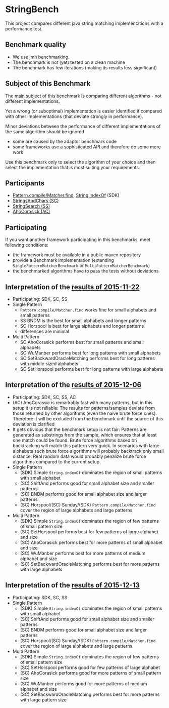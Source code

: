 StringBench
===============
This project compares different java string matching implementations with a performance test.

Benchmark quality
-----------------
* We use jmh benchmarking.
* The benchmark is not (yet) tested on a clean machine
* The benchmark has few iterations (making its results less significant)

Subject of this Benchmark
-------------------------
The main subject of this benchmark is comparing different algorithms - not different implementations.

Yet a wrong (or suboptimal) implementation is easier identified if compared with other implementations (that deviate strongly in performance).

Minor deviations between the performance of different implementations of the same algorithm should be ignored
* some are caused by the adaptor benchmark code
* some frameworks use a sophisticated API and therefore do some more work

Use this benchmark only to select the algorithm of your choice and then select the implementation that is most suiting your requirements.  

Participants
------------
* [Pattern.compile/Matcher.find](https://docs.oracle.com/javase/7/docs/api/java/util/regex/Pattern.html), [String.indexOf](http://docs.oracle.com/javase/7/docs/api/java/lang/String.html) (SDK)
* [StringsAndChars (SC)](https://github.com/almondtools/stringsandchars)
* [StringSearch (SS)](http://johannburkard.de/software/stringsearch/)
* [AhoCorasick (AC)](https://github.com/robert-bor/aho-corasick)

Participating
-------------
If you want another framework participating in this benchmarks, meet following conditions:
* the framework must be available in a public maven repository
* provide a Benchmark implementation (extending `SinglePatternMatcherBenchmark` or `MultiPatternMatcherBenchmark`)
* the benchmarked algorithms have to pass the tests without deviations 


Interpretation of the [results of 2015-11-22](benchmarkresults/result-2015-11-22.txt?raw=true)
-------------------------------------------
* Participating: SDK, SC, SS
* Single Pattern
  * `Pattern.compile/Matcher.find` works fine for small alphabets and small patterns
  * SS BNDM is the best for small alphabets and longer patterns
  * SC Horspool is best for large alphabets and longer patterns
  * differences are minimal
* Multi Pattern
  * SC AhoCorasick performs best for small patterns and small alphabets
  * SC WuManber performs best for long patterns with small alphabets
  * SC SetBackwardOracleMatching performs best for long patterns with middle sized alphabets
  * SC SetHorspool performs best for long patterns with large alphabets
  
Interpretation of the [results of 2015-12-06](benchmarkresults/result-2015-12-06.txt?raw=true)
-------------------------------------------
* Participating: SDK, SC, SS, AC
* (AC) AhoCorassic is remarkably fast with many patterns, but in this setup it is not reliable: The results for patterns/samples deviate from those returned by other algorithms (even the naive brute force ones). Therefore it will be excluded from the benchmark until the source of this deviation is clarified
* It gets obvious that the benchmark setup is not fair: Patterns are generated as substrings from the sample, which ensures that at least one match could be found. Brute force algorithms based on backtracking will match this pattern very quick. In scenarios with large alphabets such brute force algorithms will probably backtrack only small distance. Real random data would probably penalize brute force algorithms compared to the current setup.     
* Single Pattern
  * (SDK) Simple `String.indexOf` dominates the region of small patterns with small alphabet
  * (SC) ShiftAnd performs good for small alphabet size and smaller patterns
  * (SC) BNDM performs good for small alphabet size and larger patterns
  * (SC) Horspool/(SC) Sunday/(SDK) `Pattern.compile/Matcher.find` cover the region of large alphabets and large patterns
* Multi Pattern
  * (SDK) Simple `String.indexOf` dominates the region of few patterns of small pattern size
  * (SC) SetHorspool performs best for few patterns of large alphabet and size
  * (SC) AhoCorasick performs best for more patterns of small alphabet and size
  * (SC) WuManber performs best for more patterns of medium alphabet and size 
  * (SC) SetBackwardOracleMatching performs best for more patterns with large alphabets
  
Interpretation of the [results of 2015-12-13](benchmarkresults/result-2015-12-13.txt?raw=true)
-------------------------------------------
* Participating: SDK, SC, SS
* Single Pattern
  * (SDK) Simple `String.indexOf` dominates the region of small patterns with small alphabet
  * (SC) ShiftAnd performs good for small alphabet size and smaller patterns
  * (SC) BNDM performs good for small alphabet size and larger patterns
  * (SC) Horspool/(SC) Sunday/(SDK) `Pattern.compile/Matcher.find` cover the region of large alphabets and large patterns
* Multi Pattern
  * (SDK) Simple `String.indexOf` dominates the region of few patterns of small pattern size
  * (SC) SetHorspool performs good for few patterns of large alphabet
  * (SC) AhoCorasick performs good for more patterns of small pattern size
  * (SC) WuManber performs good for more patterns of medium alphabet and size 
  * (SC) SetBackwardOracleMatching performs best for more patterns with large pattern size
  